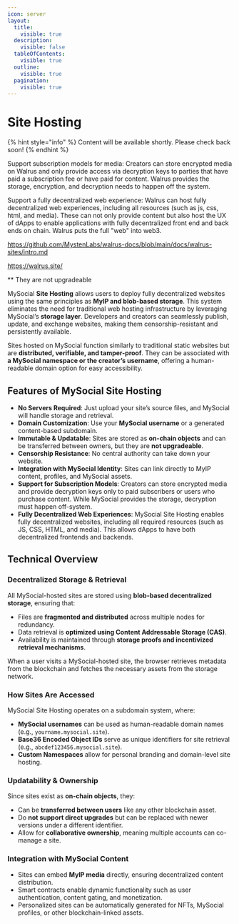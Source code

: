 ```yaml
---
icon: server
layout:
  title:
    visible: true
  description:
    visible: false
  tableOfContents:
    visible: true
  outline:
    visible: true
  pagination:
    visible: true
---
```


# Site Hosting

{% hint style="info" %}
Content will be available shortly. Please check back soon!
{% endhint %}

Support subscription models for media: Creators can store encrypted media on Walrus and only provide access via decryption keys to parties that have paid a subscription fee or have paid for content. Walrus provides the storage, encryption, and decryption needs to happen off the system.

Support a fully decentralized web experience: Walrus can host fully decentralized web experiences, including all resources (such as js, css, html, and media). These can not only provide content but also host the UX of dApps to enable applications with fully decentralized front end and back ends on chain. Walrus puts the full "web" into web3.

https://github.com/MystenLabs/walrus-docs/blob/main/docs/walrus-sites/intro.md

https://walrus.site/

\*\* They are not upgradeable


MySocial **Site Hosting** allows users to deploy fully decentralized websites using the same principles as **MyIP and blob-based storage**. This system eliminates the need for traditional web hosting infrastructure by leveraging MySocial’s **storage layer**. Developers and creators can seamlessly publish, update, and exchange websites, making them censorship-resistant and persistently available.

Sites hosted on MySocial function similarly to traditional static websites but are **distributed, verifiable, and tamper-proof**. They can be associated with **a MySocial namespace or the creator’s username**, offering a human-readable domain option for easy accessibility.

## Features of MySocial Site Hosting

- **No Servers Required**: Just upload your site’s source files, and MySocial will handle storage and retrieval.
- **Domain Customization**: Use your **MySocial username** or a generated content-based subdomain.
- **Immutable & Updatable**: Sites are stored as **on-chain objects** and can be transferred between owners, but they are **not upgradeable**.
- **Censorship Resistance**: No central authority can take down your website.
- **Integration with MySocial Identity**: Sites can link directly to MyIP content, profiles, and MySocial assets.
- **Support for Subscription Models**: Creators can store encrypted media and provide decryption keys only to paid subscribers or users who purchase content. While MySocial provides the storage, decryption must happen off-system.
- **Fully Decentralized Web Experiences**: MySocial Site Hosting enables fully decentralized websites, including all required resources (such as JS, CSS, HTML, and media). This allows dApps to have both decentralized frontends and backends.

## Technical Overview

### **Decentralized Storage & Retrieval**

All MySocial-hosted sites are stored using **blob-based decentralized storage**, ensuring that:
- Files are **fragmented and distributed** across multiple nodes for redundancy.
- Data retrieval is **optimized using Content Addressable Storage (CAS)**.
- Availability is maintained through **storage proofs and incentivized retrieval mechanisms**.

When a user visits a MySocial-hosted site, the browser retrieves metadata from the blockchain and fetches the necessary assets from the storage network.

### **How Sites Are Accessed**

MySocial Site Hosting operates on a subdomain system, where:
- **MySocial usernames** can be used as human-readable domain names (e.g., `yourname.mysocial.site`).
- **Base36 Encoded Object IDs** serve as unique identifiers for site retrieval (e.g., `abcdef123456.mysocial.site`).
- **Custom Namespaces** allow for personal branding and domain-level site hosting.

### **Updatability & Ownership**

Since sites exist as **on-chain objects**, they:
- Can be **transferred between users** like any other blockchain asset.
- Do **not support direct upgrades** but can be replaced with newer versions under a different identifier.
- Allow for **collaborative ownership**, meaning multiple accounts can co-manage a site.

### **Integration with MySocial Content**

- Sites can embed **MyIP media** directly, ensuring decentralized content distribution.
- Smart contracts enable dynamic functionality such as user authentication, content gating, and monetization.
- Personalized sites can be automatically generated for NFTs, MySocial profiles, or other blockchain-linked assets.